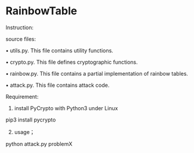 # RainbowTable
Instruction:

source files:

• utils.py. This file contains utility functions.

• crypto.py. This file defines cryptographic functions.

• rainbow.py. This file contains a partial implementation of rainbow tables. 

• attack.py. This file contains attack code.

Requirement:

1. install PyCrypto with Python3 under Linux

pip3 install pycrypto

2. usage；

python attack.py problemX
